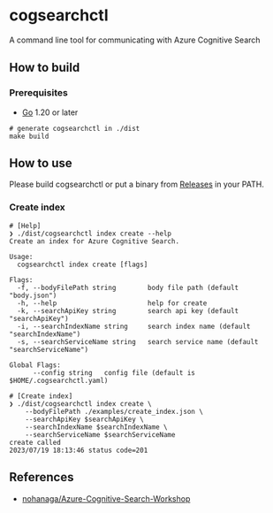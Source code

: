# cogsearchctl
A command line tool for communicating with Azure Cognitive Search

## How to build

### Prerequisites
- [Go](https://golang.org/doc/install) 1.20 or later

```shell
# generate cogsearchctl in ./dist
make build
```

## How to use

Please build cogsearchctl or put a binary from [Releases](https://github.com/ks6088ts-labs/cogsearchctl/releases) in your PATH.

### Create index

```shell
# [Help]
❯ ./dist/cogsearchctl index create --help
Create an index for Azure Cognitive Search.

Usage:
  cogsearchctl index create [flags]

Flags:
  -f, --bodyFilePath string        body file path (default "body.json")
  -h, --help                       help for create
  -k, --searchApiKey string        search api key (default "searchApiKey")
  -i, --searchIndexName string     search index name (default "searchIndexName")
  -s, --searchServiceName string   search service name (default "searchServiceName")

Global Flags:
      --config string   config file (default is $HOME/.cogsearchctl.yaml)

# [Create index]
❯ ./dist/cogsearchctl index create \
    --bodyFilePath ./examples/create_index.json \
    --searchApiKey $searchApiKey \
    --searchIndexName $searchIndexName \
    --searchServiceName $searchServiceName
create called
2023/07/19 18:13:46 status code=201
```

## References

- [nohanaga/Azure-Cognitive-Search-Workshop](https://github.com/nohanaga/Azure-Cognitive-Search-Workshop)
